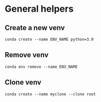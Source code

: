 # General helpers
## Create a new venv
`conda create --name ENV_NAME python=3.9`

## Remove venv
`conda env remove --name ENV_NAME`

## Clone venv
`conda create --name myclone --clone root`



